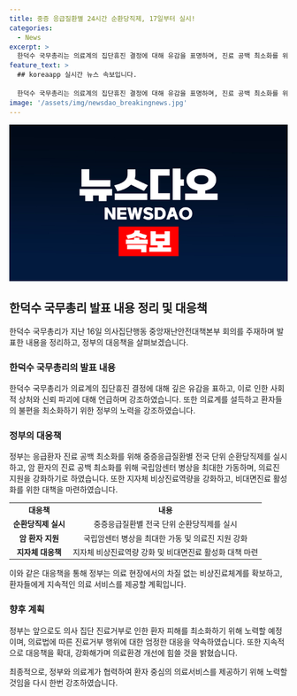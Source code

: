 ```yaml
---
title: 중증 응급질환별 24시간 순환당직제, 17일부터 실시!
categories:
  - News
excerpt: >
  한덕수 국무총리는 의료계의 집단휴진 결정에 대해 유감을 표명하며, 진료 공백 최소화를 위한 대응책을 발표했다. 비상진료체계를 강화하고, 중증·응급환자의 진료를 위한 순환당직제를 시행하며, 암 환자의 치료 공백을 최소화하기 위한 지원책도 발표했다. 또한, 의료진의 집단 진료거부에 대한 법적 조치를 검토하고, 환자 피해사례에 대한 더욱 집중적인 지원을 약속했다. 한덕수 국무총리는 의료계에 의료개혁의 주체가 되어 주기를 요청하며, 관련 정보는 보건복지부 콜센터 등을 통해 확인 가능하다.
feature_text: >
  ## koreaapp 실시간 뉴스 속보입니다.

  한덕수 국무총리는 의료계의 집단휴진 결정에 대해 유감을 표명하며, 진료 공백 최소화를 위한 대응책을 발표했다. 비상진료체계를 강화하고, 중증·응급환자의 진료를 위한 순환당직제를 시행하며, 암 환자의 치료 공백을 최소화하기 위한 지원책도 발표했다. 또한, 의료진의 집단 진료거부에 대한 법적 조치를 검토하고, 환자 피해사례에 대한 더욱 집중적인 지원을 약속했다. 한덕수 국무총리는 의료계에 의료개혁의 주체가 되어 주기를 요청하며, 관련 정보는 보건복지부 콜센터 등을 통해 확인 가능하다.
image: '/assets/img/newsdao_breakingnews.jpg'
---
```


<p><img src="/assets/img/newsdao_breakingnews.jpg" alt="koreaapp 속보" /></p>

<h2 data-ke-size="size26">한덕수 국무총리 발표 내용 정리 및 대응책</h2>

<p data-ke-size="size16">한덕수 국무총리가 지난 16일 의사집단행동 중앙재난안전대책본부 회의를 주재하며 발표한 내용을 정리하고, 정부의 대응책을 살펴보겠습니다.</p>

<h3>한덕수 국무총리의 발표 내용</h3>

<p data-ke-size="size16">한덕수 국무총리가 의료계의 집단휴진 결정에 대해 깊은 유감을 표하고, 이로 인한 사회적 상처와 신뢰 파괴에 대해 언급하며 강조하였습니다. 또한 의료계를 설득하고 환자들의 불편을 최소화하기 위한 정부의 노력을 강조하였습니다.</p>

<h3>정부의 대응책</h3>

<p data-ke-size="size16">정부는 응급환자 진료 공백 최소화를 위해 중증응급질환별 전국 단위 순환당직제를 실시하고, 암 환자의 진료 공백 최소화를 위해 국립암센터 병상을 최대한 가동하며, 의료진 지원을 강화하기로 하였습니다. 또한 지자체 비상진료역량을 강화하고, 비대면진료 활성화를 위한 대책을 마련하였습니다.</p>

<table>
  <tr>
    <td style="text-align: center; height: 17px;"><b>대응책</b></td>
    <td style="text-align: center; height: 17px;"><b>내용</b></td>
  </tr>
  <tr>
    <td style="text-align: center; height: 17px;"><b>순환당직제 실시</b></td>
    <td style="text-align: center; height: 17px;">중증응급질환별 전국 단위 순환당직제를 실시</td>
  </tr>
  <tr>
    <td style="text-align: center; height: 17px;"><b>암 환자 지원</b></td>
    <td style="text-align: center; height: 17px;">국립암센터 병상을 최대한 가동 및 의료진 지원 강화</td>
  </tr>
  <tr>
    <td style="text-align: center; height: 17px;"><b>지자체 대응책</b></td>
    <td style="text-align: center; height: 17px;">지자체 비상진료역량 강화 및 비대면진료 활성화 대책 마련</td>
  </tr>
</table>

<p data-ke-size="size16">이와 같은 대응책을 통해 정부는 의료 현장에서의 차질 없는 비상진료체계를 확보하고, 환자들에게 지속적인 의료 서비스를 제공할 계획입니다.</p>

<h3>향후 계획</h3>

<p data-ke-size="size16">정부는 앞으로도 의사 집단 진료거부로 인한 환자 피해를 최소화하기 위해 노력할 예정이며, 의료법에 따른 진료거부 행위에 대한 엄정한 대응을 약속하였습니다. 또한 지속적으로 대응책을 확대, 강화해가며 의료환경 개선에 힘쓸 것을 밝혔습니다.</p>

<p data-ke-size="size16">최종적으로, 정부와 의료계가 협력하여 환자 중심의 의료서비스를 제공하기 위해 노력할 것임을 다시 한번 강조하였습니다.</p>


